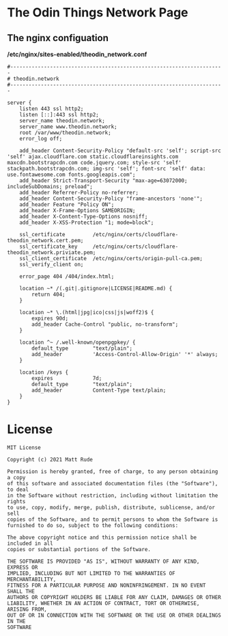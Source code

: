 # The Odin Things Network Page



## The nginx configuation

**/etc/nginx/sites-enabled/theodin_network.conf**

```
#----------------------------------------------------------------------
# theodin.network
#----------------------------------------------------------------------

server {
    listen 443 ssl http2;
    listen [::]:443 ssl http2;
    server_name theodin.network;
    server_name www.theodin.network;
    root /var/www/theodin.network;
    error_log off;

    add_header Content-Security-Policy "default-src 'self'; script-src 'self' ajax.cloudflare.com static.cloudflareinsights.com maxcdn.bootstrapcdn.com code.jquery.com; style-src 'self' stackpath.bootstrapcdn.com; img-src 'self'; font-src 'self' data: use.fontawesome.com fonts.googleapis.com";
    add_header Strict-Transport-Security "max-age=63072000; includeSubDomains; preload";
    add_header Referrer-Policy no-referrer;
    add_header Content-Security-Policy "frame-ancestors 'none'";
    add_header Feature "Policy ON";
    add_header X-Frame-Options SAMEORIGIN;
    add_header X-Content-Type-Options nosniff;
    add_header X-XSS-Protection "1; mode=block";

    ssl_certificate         /etc/nginx/certs/cloudflare-theodin_network.cert.pem;
    ssl_certificate_key     /etc/nginx/certs/cloudflare-theodin_network.priviate.pem;
    ssl_client_certificate  /etc/nginx/certs/origin-pull-ca.pem;
    ssl_verify_client on;

    error_page 404 /404/index.html;

    location ~* /(.git|.gitignore|LICENSE|README.md) {
        return 404;
    }

    location ~* \.(html|jpg|ico|css|js|woff2)$ {
        expires 90d;
        add_header Cache-Control "public, no-transform";
    }

    location ^~ /.well-known/openpgpkey/ {
        default_type        "text/plain";
        add_header          'Access-Control-Allow-Origin' '*' always;
    }

    location /keys {
        expires             7d;
        default_type        "text/plain";
        add_header          Content-Type text/plain;
    }
}
```

# License

    MIT License

    Copyright (c) 2021 Matt Rude

    Permission is hereby granted, free of charge, to any person obtaining a copy
    of this software and associated documentation files (the "Software"), to deal
    in the Software without restriction, including without limitation the rights
    to use, copy, modify, merge, publish, distribute, sublicense, and/or sell
    copies of the Software, and to permit persons to whom the Software is
    furnished to do so, subject to the following conditions:

    The above copyright notice and this permission notice shall be included in all
    copies or substantial portions of the Software.

    THE SOFTWARE IS PROVIDED "AS IS", WITHOUT WARRANTY OF ANY KIND, EXPRESS OR
    IMPLIED, INCLUDING BUT NOT LIMITED TO THE WARRANTIES OF MERCHANTABILITY,
    FITNESS FOR A PARTICULAR PURPOSE AND NONINFRINGEMENT. IN NO EVENT SHALL THE
    AUTHORS OR COPYRIGHT HOLDERS BE LIABLE FOR ANY CLAIM, DAMAGES OR OTHER
    LIABILITY, WHETHER IN AN ACTION OF CONTRACT, TORT OR OTHERWISE, ARISING FROM,
    OUT OF OR IN CONNECTION WITH THE SOFTWARE OR THE USE OR OTHER DEALINGS IN THE
    SOFTWARE
